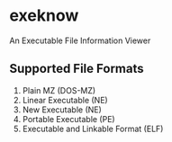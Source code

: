# exeknow
An Executable File Information Viewer


Supported File Formats
---

1. Plain MZ (DOS-MZ)  
2. Linear Executable (NE)  
3. New Executable (NE)
4. Portable Executable (PE)  
5. Executable and Linkable Format (ELF) 


